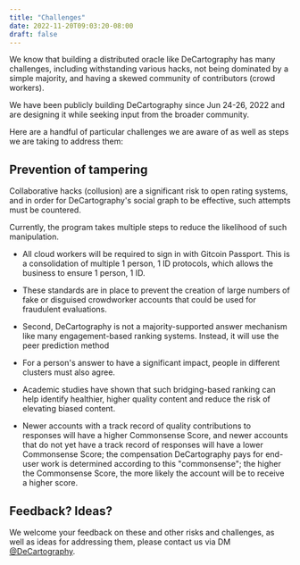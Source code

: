 ```yaml
---
title: "Challenges"
date: 2022-11-20T09:03:20-08:00
draft: false
---
```


We know that building a distributed oracle like DeCartography has many challenges, including withstanding various hacks, not being dominated by a simple majority, and having a skewed community of contributors (crowd workers).

We have been publicly building DeCartography since Jun 24-26, 2022 and are designing it while seeking input from the broader community.

Here are a handful of particular challenges we are aware of as well as steps we are taking to address them:

## Prevention of tampering
Collaborative hacks (collusion) are a significant risk to open rating systems, and in order for DeCartography's social graph to be effective, such attempts must be countered.

Currently, the program takes multiple steps to reduce the likelihood of such manipulation.

* All cloud workers will be required to sign in with Gitcoin Passport. This is a consolidation of multiple 1 person, 1 ID protocols, which allows the business to ensure 1 person, 1 ID.

* These standards are in place to prevent the creation of large numbers of fake or disguised crowdworker accounts that could be used for fraudulent evaluations.


* Second, DeCartography is not a majority-supported answer mechanism like many engagement-based ranking systems. Instead, it will use the peer prediction method

* For a person's answer to have a significant impact, people in different clusters must also agree.

* Academic studies have shown that such bridging-based ranking can help identify healthier, higher quality content and reduce the risk of elevating biased content.


* Newer accounts with a track record of quality contributions to responses will have a higher Commonsense Score, and newer accounts that do not yet have a track record of responses will have a lower Commonsense Score; the compensation DeCartography pays for end-user work is determined according to this "commonsense"; the higher the Commonsense Score, the more likely the account will be to receive a higher score.

## Feedback? Ideas?
We welcome your feedback on these and other risks and challenges, as well as ideas for addressing them, please contact us via DM [@DeCartography](https://twitter.com/DeCartography).
